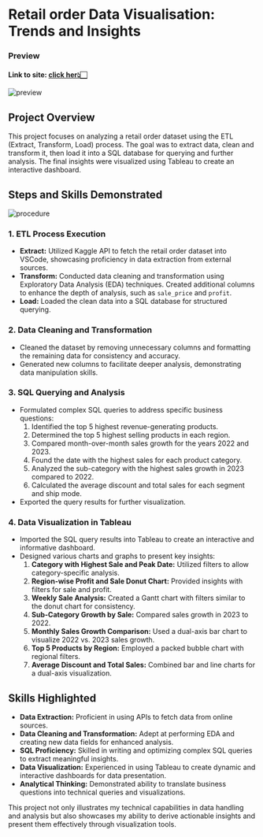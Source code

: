 # Retail order Data Visualisation: Trends and Insights
### Preview 
#### Link to site: [click her👆🏻](https://public.tableau.com/app/profile/jyotirmaya.maharana/viz/RetailOrderDataVisualization_TrendsandInsights/Dashboard1)

![preview]( https://github.com/jyotirmaya16/end_to_end_project_retail_order/assets/146333462/381dfa15-7df9-4c08-bb09-623d55736b7b)

## Project Overview
This project focuses on analyzing a retail order dataset using the ETL (Extract, Transform, Load) process. The goal was to extract data, clean and transform it, then load it into a SQL database for querying and further analysis. The final insights were visualized using Tableau to create an interactive dashboard.

## Steps and Skills Demonstrated

![procedure](https://github.com/jyotirmaya16/end_to_end_project_retail_order/assets/146333462/1f090070-9353-44f9-8ee2-fdabd2501621)


### 1. ETL Process Execution
- **Extract:** Utilized Kaggle API to fetch the retail order dataset into VSCode, showcasing proficiency in data extraction from external sources.
- **Transform:** Conducted data cleaning and transformation using Exploratory Data Analysis (EDA) techniques. Created additional columns to enhance the depth of analysis, such as `sale_price` and `profit`.
- **Load:** Loaded the clean data into a SQL database for structured querying.

### 2. Data Cleaning and Transformation
- Cleaned the dataset by removing unnecessary columns and formatting the remaining data for consistency and accuracy.
- Generated new columns to facilitate deeper analysis, demonstrating data manipulation skills.

### 3. SQL Querying and Analysis
- Formulated complex SQL queries to address specific business questions:
  1. Identified the top 5 highest revenue-generating products.
  2. Determined the top 5 highest selling products in each region.
  3. Compared month-over-month sales growth for the years 2022 and 2023.
  4. Found the date with the highest sales for each product category.
  5. Analyzed the sub-category with the highest sales growth in 2023 compared to 2022.
  6. Calculated the average discount and total sales for each segment and ship mode.
- Exported the query results for further visualization.

### 4. Data Visualization in Tableau
- Imported the SQL query results into Tableau to create an interactive and informative dashboard.
- Designed various charts and graphs to present key insights:
  1. **Category with Highest Sale and Peak Date:** Utilized filters to allow category-specific analysis.
  2. **Region-wise Profit and Sale Donut Chart:** Provided insights with filters for sale and profit.
  3. **Weekly Sale Analysis:** Created a Gantt chart with filters similar to the donut chart for consistency.
  4. **Sub-Category Growth by Sale:** Compared sales growth in 2023 to 2022.
  5. **Monthly Sales Growth Comparison:** Used a dual-axis bar chart to visualize 2022 vs. 2023 sales growth.
  6. **Top 5 Products by Region:** Employed a packed bubble chart with regional filters.
  7. **Average Discount and Total Sales:** Combined bar and line charts for a dual-axis visualization.

## Skills Highlighted
- **Data Extraction:** Proficient in using APIs to fetch data from online sources.
- **Data Cleaning and Transformation:** Adept at performing EDA and creating new data fields for enhanced analysis.
- **SQL Proficiency:** Skilled in writing and optimizing complex SQL queries to extract meaningful insights.
- **Data Visualization:** Experienced in using Tableau to create dynamic and interactive dashboards for data presentation.
- **Analytical Thinking:** Demonstrated ability to translate business questions into technical queries and visualizations.

This project not only illustrates my technical capabilities in data handling and analysis but also showcases my ability to derive actionable insights and present them effectively through visualization tools.



